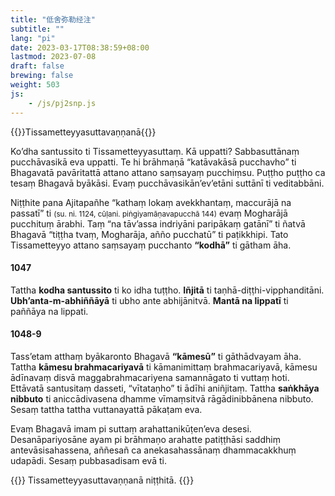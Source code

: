 ```yaml
---
title: "低舍弥勒经注"
subtitle: ""
lang: "pi"
date: 2023-03-17T08:38:59+08:00
lastmod: 2023-07-08
draft: false
brewing: false
weight: 503
js:
    - /js/pj2snp.js
---
```


{{<subtitle>}}Tissametteyyasuttavaṇṇanā{{</subtitle>}}

Ko’dha santussito ti Tissametteyyasuttaṃ. Kā uppatti? Sabbasuttānaṃ pucchāvasikā eva uppatti. Te hi brāhmaṇā “katāvakāsā pucchavho” ti Bhagavatā pavāritattā attano attano saṃsayaṃ pucchiṃsu. Puṭṭho puṭṭho ca tesaṃ Bhagavā byākāsi. Evaṃ pucchāvasikān’ev’etāni suttānī ti veditabbāni.

Niṭṭhite pana Ajitapañhe “kathaṃ lokaṃ avekkhantaṃ, maccurājā na passatī” ti <small>(su. ni. 1124, cūḷani. piṅgiyamāṇavapucchā 144)</small> evaṃ Mogharājā pucchituṃ ārabhi. Taṃ “na tāv’assa indriyāni paripākaṃ gatānī” ti ñatvā Bhagavā “tiṭṭha tvaṃ, Mogharāja, añño pucchatū” ti paṭikkhipi. Tato Tissametteyyo attano saṃsayaṃ pucchanto **“kodhā”** ti gātham āha. 

#### 1047

Tattha **kodha santussito** ti ko idha tuṭṭho. **Iñjitā** ti taṇhā-diṭṭhi-vipphanditāni. **Ubh’anta-m-abhiññāyā** ti ubho ante abhijānitvā. **Mantā na lippatī** ti paññāya na lippati.

#### 1048-9

Tass’etam atthaṃ byākaronto Bhagavā **“kāmesū”** ti gāthādvayam āha. Tattha **kāmesu brahmacariyavā** ti kāmanimittaṃ brahmacariyavā, kāmesu ādīnavaṃ disvā maggabrahmacariyena samannāgato ti vuttaṃ hoti. Ettāvatā santusitaṃ dasseti, “vītataṇho” ti ādīhi aniñjitaṃ. Tattha **saṅkhāya nibbuto** ti aniccādivasena dhamme vīmaṃsitvā rāgādinibbānena nibbuto. Sesaṃ tattha tattha vuttanayattā pākaṭam eva.

Evaṃ Bhagavā imam pi suttaṃ arahattanikūṭen’eva desesi. Desanāpariyosāne ayam pi brāhmaṇo arahatte patiṭṭhāsi saddhiṃ antevāsisahassena, aññesañ ca anekasahassānaṃ dhammacakkhuṃ udapādi. Sesaṃ pubbasadisam evā ti.

{{<eof>}}
    Tissametteyyasuttavaṇṇanā niṭṭhitā.
{{</eof>}}